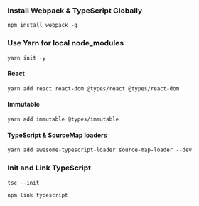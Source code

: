 ### Install Webpack & TypeScript Globally
`npm install webpack -g`

### Use Yarn for local node_modules
`yarn init -y`

#### React
`yarn add react react-dom @types/react @types/react-dom`

#### Immutable
`yarn add immutable @types/immutable`

#### TypeScript & SourceMap loaders
`yarn add awesome-typescript-loader source-map-loader --dev`

### Init and Link TypeScript
`tsc --init`

`npm link typescript`


